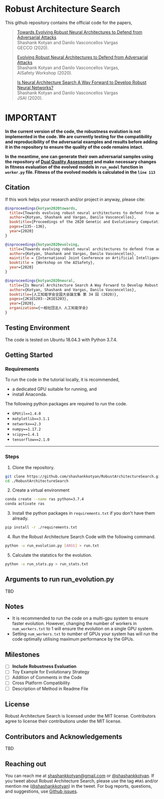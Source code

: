 # Robust Architecture Search

This github repository contains the official code for the papers,

> [Towards Evolving Robust Neural Architectures to Defend from Adversarial Attacks](https://dl.acm.org/doi/abs/10.1145/3377929.3389962)\
> Shashank Kotyan and Danilo Vasconcellos Vargas\
> GECCO (2020).
> 
> [Evolving Robust Neural Architectures to Defend from Adversarial Attacks](https://ceur-ws.org/Vol-2640/paper_1.pdf)\
> Shashank Kotyan and Danilo Vasconcellos Vargas,\
> AISafety Workshop (2020).
> 
> [Is Neural Architecture Search A Way Forward to Develop Robust Neural Networks?](https://www.jstage.jst.go.jp/article/pjsai/JSAI2020/0/JSAI2020_2K1ES203/_article/-char/ja/)\
> Shashank Kotyan and Danilo Vasconcellos Vargas\
> JSAI (2020).
> 
 
# IMPORTANT

**In the current version of the code, the robustness evalution is not implemented in the code. We are currently testing for the compatibility and reproducibility of the adversarial examples and results before adding it in the repository to ensure the quality of the code remains intact.**

**In the meantime, one can generate their own adversarial samples using the repository of [Dual Quality Assessment](https://github.com/shashankkotyan/DualQualityAssessment) and make necessary changes in fitness evaluation of the evolved models in `run_model` function in `worker.py` file. Fitness of the evolved models is calculated in the `line 113`**

## Citation

If this work helps your research and/or project in anyway, please cite:

```bibtex
@inproceedings{kotyan2020towards,
  title={Towards evolving robust neural architectures to defend from adversarial attacks},
  author={Kotyan, Shashank and Vargas, Danilo Vasconcellos},
  booktitle={Proceedings of the 2020 Genetic and Evolutionary Computation Conference Companion},
  pages={135--136},
  year={2020}
}

@inproceedings{kotyan2020evolving,
  title={Towards evolving robust neural architectures to defend from adversarial attacks},
  author={Kotyan, Shashank and Vargas, Danilo Vasconcellos},
  maintitle = {International Joint Conference on Artificial Intelligence - Pacific Rim International Conference on Artificial Intelligence (IJCAI-PRICAI)},
  booktitle = {Workshop on the AISafety},
  year={2020}
}

@inproceedings{kotyan2020neural,
  title={Is Neural Architecture Search A Way Forward to Develop Robust Neural Networks?},
  author={Kotyan, Shashank and Vargas, Danilo Vasconcellos},
  booktitle={人工知能学会全国大会論文集 第 34 回 (2020)},
  pages={2K1ES203--2K1ES203},
  year={2020},
  organization={一般社団法人 人工知能学会}
}


```

## Testing Environment

The code is tested on Ubuntu 18.04.3 with Python 3.7.4.

## Getting Started

### Requirements

To run the code in the tutorial locally, it is recommended, 
- a dedicated GPU suitable for running, and
- install Anaconda. 

The following python packages are required to run the code. 
- `GPUtil==1.4.0`
- `matplotlib==3.1.1`
- `networkx==2.3`
- `numpy==1.17.2`
- `scipy==1.4.1`
- `tensorflow==2.1.0`

---

### Steps

1. Clone the repository.

```bash
git clone https://github.com/shashankkotyan/RobustArchitectureSearch.git
cd ./RobustArchitectureSearch
```

2. Create a virtual environment 

```bash
conda create --name ras python=3.7.4
conda activate ras
```

3. Install the python packages in `requirements.txt` if you don't have them already.

```bash
pip install -r ./requirements.txt
```

4. Run the Robust Architecture Search Code with the following command.

```bash
python -u run_evolution.py [ARGS] > run.txt
```

5. Calculate the statstics for the evolution.

```bash
python -u run_stats.py > run_stats.txt     
```

## Arguments to run run_evolution.py

TBD

## Notes

- It is recommended to run the code on a multi-gpu system to ensure faster evolution. However, changing the number of workers in `num_workers.txt` to 1 will ensure the evolution on a single GPU system. 
- Setting `num_workers.txt` to number of GPUs your system has will run the code optimally utilising maximum performance by the GPUs.

## Milestones

- [ ] **Include Robustness Evaluation**
- [ ] Toy Example for Evolutionary Strategy
- [ ] Addition of Comments in the Code
- [ ] Cross Platform Compatibility
- [ ] Description of Method in Readme File

## License

Robust Architecture Search is licensed under the MIT license. 
Contributors agree to license their contributions under the MIT license.

## Contributors and Acknowledgements

TBD

## Reaching out

You can reach me at shashankkotyan@gmail.com or [\@shashankkotyan](https://twitter.com/shashankkotyan).
If you tweet about Robust Architecture Search, please use the tag `#RAS` and/or mention me ([\@shashankkotyan](https://twitter.com/shashankkotyan)) in the tweet.
For bug reports, questions, and suggestions, use [Github issues](https://github.com/shashankkotyan/RobustArchitectureSearch/issues).
